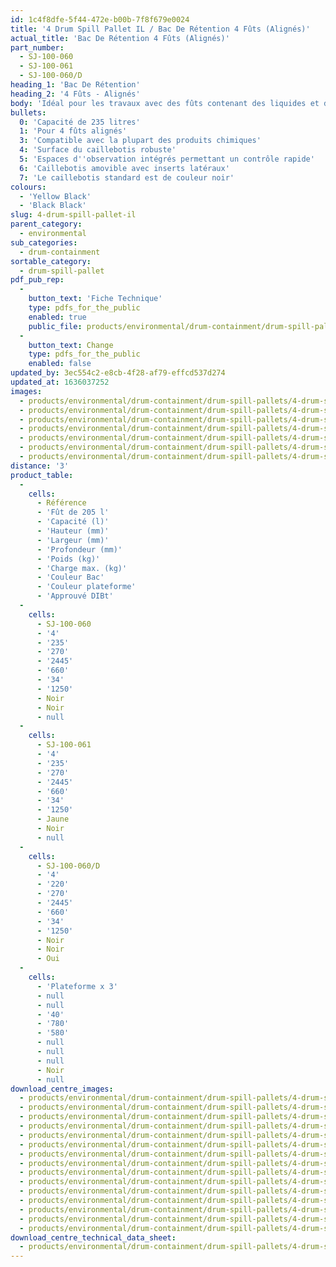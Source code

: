 ```yaml
---
id: 1c4f8dfe-5f44-472e-b00b-7f8f679e0024
title: '4 Drum Spill Pallet IL / Bac De Rétention 4 Fûts (Alignés)'
actual_title: 'Bac De Rétention 4 Fûts (Alignés)'
part_number:
  - SJ-100-060
  - SJ-100-061
  - SJ-100-060/D
heading_1: 'Bac De Rétention'
heading_2: '4 Fûts - Alignés'
body: 'Idéal pour les travaux avec des fûts contenant des liquides et des produits chimiques dangereux.'
bullets:
  0: 'Capacité de 235 litres'
  1: 'Pour 4 fûts alignés'
  3: 'Compatible avec la plupart des produits chimiques'
  4: 'Surface du caillebotis robuste'
  5: 'Espaces d''observation intégrés permettant un contrôle rapide'
  6: 'Caillebotis amovible avec inserts latéraux'
  7: 'Le caillebotis standard est de couleur noir'
colours:
  - 'Yellow Black'
  - 'Black Black'
slug: 4-drum-spill-pallet-il
parent_category:
  - environmental
sub_categories:
  - drum-containment
sortable_category:
  - drum-spill-pallet
pdf_pub_rep:
  -
    button_text: 'Fiche Technique'
    type: pdfs_for_the_public
    enabled: true
    public_file: products/environmental/drum-containment/drum-spill-pallets/4-drum-spill-pallet-il/pdf-lr/EV-Spill-Pallet-(4-InLine)-TD_FR.pdf
  -
    button_text: Change
    type: pdfs_for_the_public
    enabled: false
updated_by: 3ec554c2-e8cb-4f28-af79-effcd537d274
updated_at: 1636037252
images:
  - products/environmental/drum-containment/drum-spill-pallets/4-drum-spill-pallet-il/images-lr/SJ-100-061_03.jpg
  - products/environmental/drum-containment/drum-spill-pallets/4-drum-spill-pallet-il/images-lr/SJ-100-061_01.jpg
  - products/environmental/drum-containment/drum-spill-pallets/4-drum-spill-pallet-il/images-lr/SJ-100-061_04.jpg
  - products/environmental/drum-containment/drum-spill-pallets/4-drum-spill-pallet-il/images-lr/SJ-100-061_02.jpg
  - products/environmental/drum-containment/drum-spill-pallets/4-drum-spill-pallet-il/images-lr/SJ-100-060_03.jpg
  - products/environmental/drum-containment/drum-spill-pallets/4-drum-spill-pallet-il/images-lr/SJ-100-060_02.jpg
  - products/environmental/drum-containment/drum-spill-pallets/4-drum-spill-pallet-il/images-lr/SJ-100-060_01.jpg
distance: '3'
product_table:
  -
    cells:
      - Référence
      - 'Fût de 205 l'
      - 'Capacité (l)'
      - 'Hauteur (mm)'
      - 'Largeur (mm)'
      - 'Profondeur (mm)'
      - 'Poids (kg)'
      - 'Charge max. (kg)'
      - 'Couleur Bac'
      - 'Couleur plateforme'
      - 'Approuvé DIBt'
  -
    cells:
      - SJ-100-060
      - '4'
      - '235'
      - '270'
      - '2445'
      - '660'
      - '34'
      - '1250'
      - Noir
      - Noir
      - null
  -
    cells:
      - SJ-100-061
      - '4'
      - '235'
      - '270'
      - '2445'
      - '660'
      - '34'
      - '1250'
      - Jaune
      - Noir
      - null
  -
    cells:
      - SJ-100-060/D
      - '4'
      - '220'
      - '270'
      - '2445'
      - '660'
      - '34'
      - '1250'
      - Noir
      - Noir
      - Oui
  -
    cells:
      - 'Plateforme x 3'
      - null
      - null
      - '40'
      - '780'
      - '580'
      - null
      - null
      - null
      - Noir
      - null
download_centre_images:
  - products/environmental/drum-containment/drum-spill-pallets/4-drum-spill-pallet-il/images-hr/SJ-100-061_05.jpg
  - products/environmental/drum-containment/drum-spill-pallets/4-drum-spill-pallet-il/images-hr/SJ-100-061_01.jpg
  - products/environmental/drum-containment/drum-spill-pallets/4-drum-spill-pallet-il/images-hr/SJ-100-061_02.jpg
  - products/environmental/drum-containment/drum-spill-pallets/4-drum-spill-pallet-il/images-hr/SJ-100-061_03.jpg
  - products/environmental/drum-containment/drum-spill-pallets/4-drum-spill-pallet-il/images-hr/SJ-100-061_04.jpg
  - products/environmental/drum-containment/drum-spill-pallets/4-drum-spill-pallet-il/images-hr/SJ-100-061_06.jpg
  - products/environmental/drum-containment/drum-spill-pallets/4-drum-spill-pallet-il/images-hr/SJ-100-061_07.jpg
  - products/environmental/drum-containment/drum-spill-pallets/4-drum-spill-pallet-il/images-hr/SJ-100-061_08.jpg
  - products/environmental/drum-containment/drum-spill-pallets/4-drum-spill-pallet-il/images-hr/SJ-100-060_01.jpg
  - products/environmental/drum-containment/drum-spill-pallets/4-drum-spill-pallet-il/images-hr/SJ-100-060_02.jpg
  - products/environmental/drum-containment/drum-spill-pallets/4-drum-spill-pallet-il/images-hr/SJ-100-060_03.jpg
  - products/environmental/drum-containment/drum-spill-pallets/4-drum-spill-pallet-il/images-hr/SJ-100-060_04.jpg
  - products/environmental/drum-containment/drum-spill-pallets/4-drum-spill-pallet-il/images-hr/SJ-100-060_05.jpg
  - products/environmental/drum-containment/drum-spill-pallets/4-drum-spill-pallet-il/images-hr/SJ-100-060_06.jpg
  - products/environmental/drum-containment/drum-spill-pallets/4-drum-spill-pallet-il/images-hr/SJ-100-060_07.jpg
download_centre_technical_data_sheet:
  - products/environmental/drum-containment/drum-spill-pallets/4-drum-spill-pallet-il/pdf-hr/EV-Spill-Pallet-(4-InLine)-TD_FR.pdf
---
```

